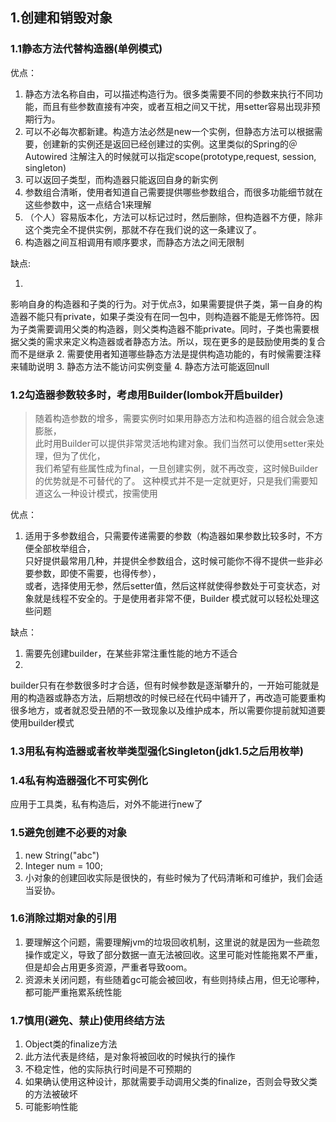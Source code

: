 ## 1.创建和销毁对象

### 1.1静态方法代替构造器(单例模式)

优点：

1. 静态方法名称自由，可以描述构造行为。很多类需要不同的参数来执行不同功能，而且有些参数直接有冲突，或者互相之间又干扰，用setter容易出现非预期行为。
2. 可以不必每次都新建。构造方法必然是new一个实例，但静态方法可以根据需要，创建新的实例还是返回已经创建过的实例。这里类似的Spring的＠Autowired
   注解注入的时候就可以指定scope(prototype,request, session, singleton)
3. 可以返回子类型，而构造器只能返回自身的新实例
4. 参数组合清晰，使用者知道自己需要提供哪些参数组合，而很多功能细节就在这些参数中，这一点结合1来理解
5. （个人）容易版本化，方法可以标记过时，然后删除，但构造器不方便，除非这个类完全不提供实例，那就不存在我们说的这一条建议了。
6. 构造器之间互相调用有顺序要求，而静态方法之间无限制

缺点:

1.
影响自身的构造器和子类的行为。对于优点3，如果需要提供子类，第一自身的构造器不能只有private，如果子类没有在同一包中，则构造器不能是无修饰符。因为子类需要调用父类的构造器，则父类构造器不能private。同时，子类也需要根据父类的需求来定义构造器或者静态方法。所以，现在更多的是鼓励使用类的复合而不是继承
2. 需要使用者知道哪些静态方法是提供构造功能的，有时候需要注释来辅助说明
3. 静态方法不能访问实例变量
4. 静态方法可能返回null

### 1.2勾造器参数较多时，考虑用Builder(lombok开启builder)

> 随着构造参数的增多，需要实例时如果用静态方法和构造器的组合就会急速膨胀，  
> 此时用Builder可以提供非常灵活地构建对象。我们当然可以使用setter来处理，但为了优化，  
> 我们希望有些属性成为final，一旦创建实例，就不再改变，这时候Builder的优势就是不可替代的了。
> 这种模式并不是一定就更好，只是我们需要知道这么一种设计模式，按需使用

优点：

1. 适用于多参数组合，只需要传递需要的参数（构造器如果参数比较多时，不方便全部枚举组合，  
   只好提供最常用几种，并提供全参数组合，这时候可能你不得不提供一些非必要参数，即使不需要，也得传参），  
   或者，选择使用无参，然后setter值，然后这样就使得参数处于可变状态，对象就是线程不安全的。于是使用者非常不便，Builder
   模式就可以轻松处理这些问题

缺点：

1. 需要先创建builder，在某些非常注重性能的地方不适合
2.
builder只有在参数很多时才合适，但有时候参数是逐渐攀升的，一开始可能就是用的构造器或静态方法，后期想改的时候已经在代码中铺开了，再改造可能要重构很多地方，或者就忍受丑陋的不一致现象以及维护成本，所以需要你提前就知道要使用builder模式

### 1.3用私有构造器或者枚举类型强化Singleton(jdk1.5之后用枚举)

### 1.4私有构造器强化不可实例化

应用于工具类，私有构造后，对外不能进行new了

### 1.5避免创建不必要的对象

1. new String("abc")
2. Integer num = 100;
3. 小对象的创建回收实际是很快的，有些时候为了代码清晰和可维护，我们会适当妥协。

### 1.6消除过期对象的引用

1. 要理解这个问题，需要理解jvm的垃圾回收机制，这里说的就是因为一些疏忽操作或定义，导致了部分数据一直无法被回收。这里可能对性能拖累不严重，但是却会占用更多资源，严重者导致oom。
2. 资源未关闭问题，有些随着gc可能会被回收，有些则持续占用，但无论哪种，都可能严重拖累系统性能

### 1.7慎用(避免、禁止)使用终结方法

1. Object类的finalize方法
2. 此方法代表是终结，是对象将被回收的时候执行的操作
3. 不稳定性，他的实际执行时间是不可预期的
4. 如果确认使用这种设计，那就需要手动调用父类的finalize，否则会导致父类的方法被破坏
5. 可能影响性能

